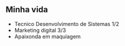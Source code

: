 ## Minha vida 


- Tecnico Desenvolvimento de Sistemas 1/2
- Marketing digital 3/3
- Apaixonda em maquiagem 
